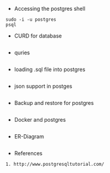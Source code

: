 * Accessing the postgres shell
```
sudo -i -u postgres
psql
```

* CURD for database
```
```
* quries
```
```
* loading .sql file into postgres
```
```

* json support in postges
```
```

* Backup and restore for postgres
```
```

* Docker and postgres
```
```
* ER-Diagram
```
```

* References
```
1. http://www.postgresqltutorial.com/
```
